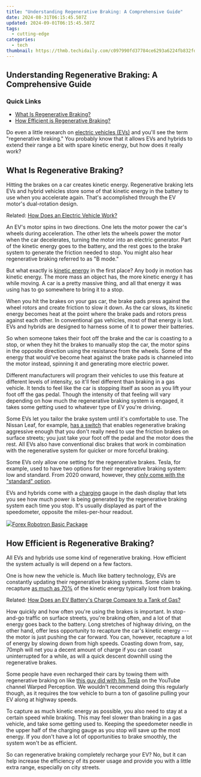 ```yaml
---
title: "Understanding Regenerative Braking: A Comprehensive Guide"
date: 2024-08-31T06:15:45.507Z
updated: 2024-09-01T06:15:45.507Z
tags:
  - cutting-edge
categories:
  - tech
thumbnail: https://thmb.techidaily.com/c097990fd37784ce6293a6224fb832fd4d9a7841c40f79ad9e48ab602a74cd56.jpg
---
```


## Understanding Regenerative Braking: A Comprehensive Guide

### Quick Links

* [What Is Regenerative Braking?](https://easy-unlock-android.techidaily.com/complete-review-and-guide-to-techeligible-frp-bypass-and-more-for-realme-note-50-by-drfone-android/)
* [How Efficient is Regenerative Braking?](https://article-posts.techidaily.com/in-2024-music-video-shoot-estimated-financial-outlay/)

 Do even a little research on [electric vehicles (EVs)](https://instagram-video-recordings.techidaily.com/new-2024-approved-heres-what-you-dont-know-about-instagram-story-viewer2/) and you'll see the term "regenerative braking." You probably know that it allows EVs and hybrids to extend their range a bit with spare kinetic energy, but how does it really work?

##  What Is Regenerative Braking?

 Hitting the brakes on a car creates kinetic energy. Regenerative braking lets EVs and hybrid vehicles store some of that kinetic energy in the battery to use when you accelerate again. That's accomplished through the EV motor's dual-rotation design.

Related: [How Does an Electric Vehicle Work?](https://instagram-video-recordings.techidaily.com/new-2024-approved-heres-what-you-dont-know-about-instagram-story-viewer2/) 

 An EV's motor spins in two directions. One lets the motor power the car's wheels during acceleration. The other lets the wheels power the motor when the car decelerates, turning the motor into an electric generator. Part of the kinetic energy goes to the battery, and the rest goes to the brake system to generate the friction needed to stop. You might also hear regenerative braking referred to as "B mode."

 But what exactly is [kinetic energy](https://www.khanacademy.org/science/physics/work-and-energy/work-and-energy-tutorial/a/what-is-kinetic-energy) in the first place? Any body in motion has kinetic energy. The more mass an object has, the more kinetic energy it has while moving. A car is a pretty massive thing, and all that energy it was using has to go somewhere to bring it to a stop.

 When you hit the brakes on your gas car, the brake pads press against the wheel rotors and create friction to slow it down. As the car slows, its kinetic energy becomes heat at the point where the brake pads and rotors press against each other. In conventional gas vehicles, most of that energy is lost. EVs and hybrids are designed to harness some of it to power their batteries.

 So when someone takes their foot off the brake and the car is coasting to a stop, or when they hit the brakes to manually stop the car, the motor spins in the opposite direction using the resistance from the wheels. Some of the energy that would've become heat against the brake pads is channeled into the motor instead, spinning it and generating more electric power.

 Different manufacturers will program their vehicles to use this feature at different levels of intensity, so it'll feel different than braking in a gas vehicle. It tends to feel like the car is stopping itself as soon as you lift your foot off the gas pedal. Though the intensity of that feeling will vary depending on how much the regenerative braking system is engaged, it takes some getting used to whatever type of EV you're driving.

 Some EVs let you tailor the brake system until it's comfortable to use. The Nissan Leaf, for example, [has a switch](https://www.anrdoezrs.net/links/3607085/type/dlg/sid/UUhtgUeUpU206735/https://www.youtube.com/watch?v=EvXwtfN15oo&t=60s) that enables regenerative braking aggressive enough that you don't really need to use the friction brakes on surface streets; you just take your foot off the pedal and the motor does the rest. All EVs also have conventional disc brakes that work in combination with the regenerative system for quicker or more forceful braking.

 Some EVs only allow one setting for the regenerative brakes. Tesla, for example, used to have two options for their regenerative braking system: low and standard. From 2020 onward, however, they [only come with the "standard" option](https://www.cnet.com/roadshow/news/tesla-regenerative-braking-options-new-evs/).

 EVs and hybrids come with a [charging](https://activate-lock.techidaily.com/in-2024-bypass-activation-lock-on-iphone-11-pro-max-4-easy-ways-by-drfone-ios/) gauge in the dash display that lets you see how much power is being generated by the regenerative braking system each time you stop. It's usually displayed as part of the speedometer, opposite the miles-per-hour readout.

<!-- affiliate ads begin -->
<a href="https://secure.2checkout.com/order/checkout.php?PRODS=4726960&QTY=1&AFFILIATE=108875&CART=1"><img src="https://secure.avangate.com/images/merchant/5f4f7141b65a730b4efb0e0d51f63e94/products/forexrobotronbox.gif" border="0">Forex Robotron Basic Package</a>
<!-- affiliate ads end -->
##  How Efficient is Regenerative Braking?

 All EVs and hybrids use some kind of regenerative braking. How efficient the system actually is will depend on a few factors.

 One is how new the vehicle is. Much like battery technology, EVs are constantly updating their regenerative braking systems. Some claim to recapture [as much as 70%](https://www.sciencedirect.com/topics/engineering/regenerative-braking) of the kinetic energy typically lost from braking.

Related: [How Does an EV Battery's Charge Compare to a Tank of Gas?](https://activate-lock.techidaily.com/in-2024-bypass-activation-lock-on-iphone-11-pro-max-4-easy-ways-by-drfone-ios/) 

 How quickly and how often you're using the brakes is important. In stop-and-go traffic on surface streets, you're braking often, and a lot of that energy goes back to the battery. Long stretches of highway driving, on the other hand, offer less opportunity to recapture the car's kinetic energy --- the motor is just pushing the car forward. You can, however, recapture a lot of energy by slowing down from high speeds. Coasting down from, say, 70mph will net you a decent amount of charge if you can coast uninterrupted for a while, as will a quick descent downhill using the regenerative brakes.

 Some people have even recharged their cars by towing them with regenerative braking on like [this guy did with his Tesla](https://www.anrdoezrs.net/links/3607085/type/dlg/sid/UUhtgUeUpU206735/https://www.youtube.com/watch?v=nILM%5FDEdBqM) on the YouTube channel Warped Perception. We wouldn't recommend doing this regularly though, as it requires the tow vehicle to burn a ton of gasoline pulling your EV along at highway speeds.

 To capture as much kinetic energy as possible, you also need to stay at a certain speed while braking. This may feel slower than braking in a gas vehicle, and take some getting used to. Keeping the speedometer needle in the upper half of the charging gauge as you stop will save up the most energy. If you don't have a lot of opportunities to brake smoothly, the system won't be as efficient.

 So can regenerative braking completely recharge your EV? No, but it can help increase the efficiency of its power usage and provide you with a little extra range, especially on city streets.

<ins class="adsbygoogle"
     style="display:block"
     data-ad-format="autorelaxed"
     data-ad-client="ca-pub-7571918770474297"
     data-ad-slot="1223367746"></ins>



<ins class="adsbygoogle"
     style="display:block"
     data-ad-client="ca-pub-7571918770474297"
     data-ad-slot="8358498916"
     data-ad-format="auto"
     data-full-width-responsive="true"></ins>


